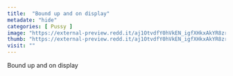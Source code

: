 ```yaml
---
title:  "Bound up and on display"
metadate: "hide"
categories: [ Pussy ]
image: "https://external-preview.redd.it/aj1OtvdfY0hVkEN_igfXHkxAkYR8zr3YRegbfTt1UZo.png?auto=webp&s=17551e6b8c7c5bcf3e9e39f2af2bd647cb4ef1d8"
thumb: "https://external-preview.redd.it/aj1OtvdfY0hVkEN_igfXHkxAkYR8zr3YRegbfTt1UZo.png?width=640&crop=smart&auto=webp&s=91b34a17f0f90b3c2ab8c1abcf2485dce826a1e5"
visit: ""
---
```

Bound up and on display
